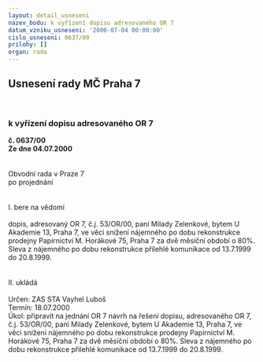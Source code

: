 ```yaml
---
layout: detail_usneseni
nazev_bodu: k vyřízení dopisu adresovaného OR 7
datum_vzniku_usneseni: '2000-07-04 00:00:00'
cislo_usneseni: 0637/00
prilohy: []
organ: rada
---
```

<div id="ucUsn_pList" class="usn">
	<span><h2>Usnesení rady MČ Praha 7 </h2>
<br></span><div class="standBody">
<span><h3>k vyřízení dopisu adresovaného OR 7</h3></span><div class="center">
		<strong>č. 0637/00</strong><br>
	</div>
<div class="center">
		<strong>Ze dne 04.07.2000</strong><br><br>
	</div>     <br>Obvodní rada v Praze 7<br>po projednání<br><br><br>I.	bere na vědomí<br><br> dopis, adresovaný OR 7, č.j. 53/OR/00, paní Milady Zelenkové, bytem U Akademie 13, Praha 7, ve věci snížení nájemného po dobu rekonstrukce prodejny Papírnictví M. Horákové 75, Praha 7 za dvě měsíční období o 80%. Sleva z nájemného po dobu rekonstrukce přilehlé komunikace od 13.7.1999 <br>do 20.8.1999.<br><br> <br>II.	ukládá <br><br> Určen:	     	ZAS STA Vayhel Luboš<br>Termín: 18.07.2000<br>Úkol:	připravit na jednání OR 7 návrh na řešení dopisu, adresovaného OR 7, č.j. 53/OR/00, paní Milady Zelenkové, bytem U Akademie 13, Praha 7, ve věci snížení nájemného po dobu rekonstrukce prodejny Papírnictví M. Horákové 75, Praha 7 za dvě měsíční období o 80%. Sleva z nájemného po dobu rekonstrukce přilehlé komunikace od 13.7.1999 do 20.8.1999.<br> </div>
</div>